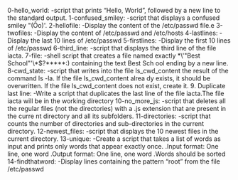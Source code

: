 0-hello_world:			-script that prints “Hello, World”, followed by a new line to the standard output.
1-confused_smiley:		-script that displays a confused smiley "(Ôo)'.
2-hellofile:			-Display the content of the /etc/passwd file.e
3-twofiles:			-Display the content of /etc/passwd and /etc/hosts
4-lastlines:			-Display the last 10 lines of /etc/passwd
5-firstlines:			-Display the first 10 lines of /etc/passwd
6-third_line:			-script that displays the third line of the file iacta.
7-file:				-shell script that creates a file named exactly \*\\'"Best School"\'\\*$\?\*\*\*\*\*:) containing the text Best Sch					ool ending by a new line.
8-cwd_state:			-script that writes into the file ls_cwd_content the result of the command ls -la. If the file ls_cwd_content alrea					 dy exists, it should be overwritten. If the file ls_cwd_content does not exist, create it.
9. Duplicate last line:		-Write a script that duplicates the last line of the file iacta.The file iacta will be in the working directory
10-no_more_js:	  		-script that deletes all the regular files (not the directories) with a .js extension that are present in the curre					nt directory and all its subfolders.
11-directories:			-script that counts the number of directories and sub-directories in the current directory.
12-newest_files:		-script that displays the 10 newest files in the current directory.
13-unique:			-Create a script that takes a list of words as input and prints only words that appear exactly once.
					.Input format: One line, one word
					.Output format: One line, one word
					.Words should be sorted
14-findthatword:		-Display lines containing the pattern “root” from the file /etc/passwd